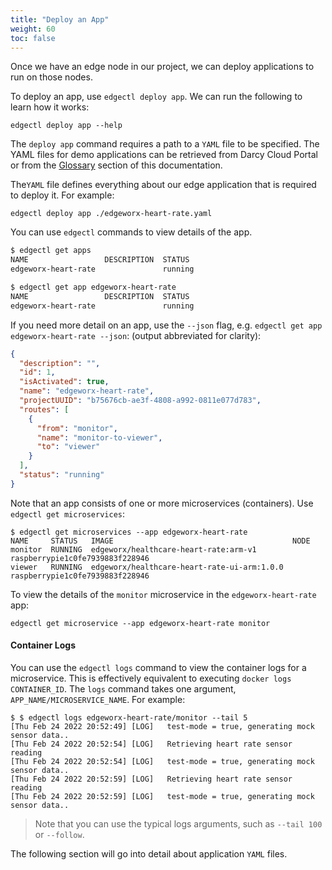 ```yaml
---
title: "Deploy an App"
weight: 60
toc: false
---
```


Once we have an edge node in our project, we can deploy applications to run on those nodes.

To deploy an app, use `edgectl deploy app`. We can run the following to learn how it works:

```
edgectl deploy app --help
```

The `deploy app` command requires a path to a `YAML` file to be specified. The YAML files for demo
applications can be retrieved from Darcy Cloud Portal or from the [Glossary](../glossary/) section
of this documentation.

The`YAML` file defines everything about our edge application that is required to deploy it. For
example:

```
edgectl deploy app ./edgeworx-heart-rate.yaml
```

You can use `edgectl` commands to view details of the app.

```bash
$ edgectl get apps
NAME                 DESCRIPTION  STATUS
edgeworx-heart-rate               running

$ edgectl get app edgeworx-heart-rate
NAME                 DESCRIPTION  STATUS
edgeworx-heart-rate               running
```

If you need more detail on an app, use the `--json` flag,
e.g. `edgectl get app edgeworx-heart-rate --json`: (output abbreviated for clarity):

```json
{
  "description": "",
  "id": 1,
  "isActivated": true,
  "name": "edgeworx-heart-rate",
  "projectUUID": "b75676cb-ae3f-4808-a992-0811e077d783",
  "routes": [
    {
      "from": "monitor",
      "name": "monitor-to-viewer",
      "to": "viewer"
    }
  ],
  "status": "running"
}

```

Note that an app consists of one or more microservices (containers).
Use `edgectl get microservices`:

```
$ edgectl get microservices --app edgeworx-heart-rate
NAME     STATUS   IMAGE                                        NODE
monitor  RUNNING  edgeworx/healthcare-heart-rate:arm-v1        raspberrypie1c0fe7939883f228946
viewer   RUNNING  edgeworx/healthcare-heart-rate-ui-arm:1.0.0  raspberrypie1c0fe7939883f228946
```

To view the details of the `monitor` microservice in the `edgeworx-heart-rate` app:

```
edgectl get microservice --app edgeworx-heart-rate monitor
```

#### Container Logs

You can use the `edgectl logs` command to view the container logs for a microservice. This is
effectively equivalent to executing `docker logs CONTAINER_ID`. The `logs` command takes one
argument, `APP_NAME/MICROSERVICE_NAME`. For example:

```
$ $ edgectl logs edgeworx-heart-rate/monitor --tail 5
[Thu Feb 24 2022 20:52:49] [LOG]   test-mode = true, generating mock sensor data..
[Thu Feb 24 2022 20:52:54] [LOG]   Retrieving heart rate sensor reading
[Thu Feb 24 2022 20:52:54] [LOG]   test-mode = true, generating mock sensor data..
[Thu Feb 24 2022 20:52:59] [LOG]   Retrieving heart rate sensor reading
[Thu Feb 24 2022 20:52:59] [LOG]   test-mode = true, generating mock sensor data..
```

> Note that you can use the typical logs arguments, such as `--tail 100` or `--follow`.

The following section will go into detail about application `YAML` files.

